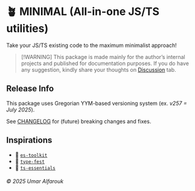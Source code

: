 # 🪴 MINIMAL (All-in-one JS/TS utilities)

Take your JS/TS existing code to the maximum minimalist approach!

>   [!WARNING]
>   This package is made mainly for the author’s internal projects and published for documentation purposes. If you do have any suggestion, kindly share your thoughts on [Discussion](https://github.com/mdrv/m/discussions) tab.

## Release Info

This package uses Gregorian YYM-based versioning system (ex. _v257 = July 2025_).

See [CHANGELOG](CHANGELOG.md) for (future) breaking changes and fixes.

## Inspirations

-   🧩 [`es-toolkit`](https://github.com/toss/es-toolkit)
-   🎊 [`type-fest`](https://github.com/sindresorhus/type-fest)
-   🧰 [`ts-essentials`](https://github.com/ts-essentials/ts-essentials)

###### © 2025 Umar Alfarouk
